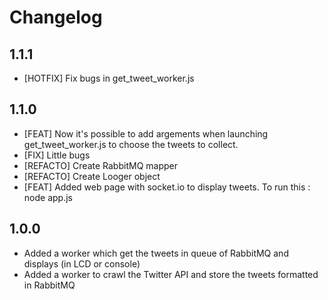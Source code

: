 # Changelog

## 1.1.1
 - [HOTFIX] Fix bugs in get_tweet_worker.js

## 1.1.0
- [FEAT] Now it's possible to add argements when launching get_tweet_worker.js to choose the tweets to collect.
- [FIX] Little bugs
- [REFACTO] Create RabbitMQ mapper
- [REFACTO] Create Looger object
- [FEAT] Added web page with socket.io to display tweets. To run this : node app.js

## 1.0.0
- Added a worker which get the tweets in queue of RabbitMQ and displays (in LCD or console)
- Added a worker to crawl the Twitter API and store the tweets formatted in RabbitMQ